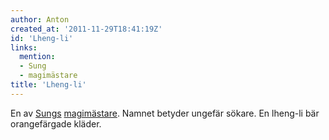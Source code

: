 ```yaml
---
author: Anton
created_at: '2011-11-29T18:41:19Z'
id: 'Lheng-li'
links:
  mention:
  - Sung
  - magimästare
title: 'Lheng-li'
---
```


En av [Sungs][] [magimästare]. Namnet betyder ungefär sökare. En lheng-li bär orangefärgade kläder.

  [Sungs]: Sung
  [magimästare]: magimästare
